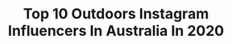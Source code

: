 ---
title: Top 10 Outdoors Instagram Influencers In Australia In 2020
description: >-
  Find top outdoors Instagram influencers in Australia in 2020. Most popular hashtags: #photography #tasmania #fashion #mountains.
platform: Instagram
profiles:
  - username: "tessasnaturelife"
    fullname: >-
      ṮESSḀ ◇ MḀRGRIṮ | Australia
    location: "Australia"
    followers: 6378
    engagement: 637
    commentsToLikes: 0.202236
    id: ck0vwz5rtwbe10i19ktkhzy4r
    verified: false
    hashtags: "#grainisgood, #ubudhood, #roamingwomen, #ceylon"
  - username: "jezzacameron"
    fullname: >-
      Jezza Cameron
    location: "Australia"
    followers: 21080
    engagement: 1307
    commentsToLikes: 0.014015
    id: ck15tnlg4iz6i0i199svhh75h
    verified: true
    hashtags: "#bigv, #noosa, #bushfirerelief, #aflstateoforigin"
  - username: "themighty60"
    fullname: >-
      Sivan Heyns
    location: "Australia"
    followers: 19859
    engagement: 1366
    commentsToLikes: 0.070826
    id: ck5btsxhygjn70i1175k7jn56
    verified: false
    hashtags: ""
  - username: "jadekristel"
    fullname: >-
      JADE ☾ Australia
    location: "Australia"
    followers: 25523
    engagement: 711
    commentsToLikes: 0.044949
    id: ck6tts7zxcauj0j716gn1j7tb
    verified: false
    hashtags: "#kosciuszko, #jucyworld, #wilsonsprom, #cradlemountain"
  - username: "claudiamariiiin"
    fullname: >-
      Claudia Marin
    location: "Australia"
    followers: 6639
    engagement: 551
    commentsToLikes: 0.031304
    id: ck5q38lr4jqml0i11jhaeah05
    verified: false
    hashtags: "#sparkrc, #fun, #mountain, #sunday"
  - username: "mxleox"
    fullname: >-
      mxleox • travel, together 📸
    location: "Australia"
    followers: 12182
    engagement: 763
    commentsToLikes: 0.054497
    id: ck8t6vw8kev700j78tp35jmsg
    verified: false
    hashtags: ""
  - username: "i.am.jasminerollason"
    fullname: >-
      ☆ 𝐉𝐚𝐬𝐦𝐢𝐧𝐞 𝐑𝐨𝐥𝐥𝐚𝐬𝐨𝐧 ☆
    location: "Australia"
    followers: 24750
    engagement: 235
    commentsToLikes: 0.057894
    id: ck14ies26f2ci0i19g7z54xju
    verified: false
    hashtags: "#fashionista, #hairsalon, #selfination, #shopping"
  - username: "wisey_gu"
    fullname: >-
      Kade Wiseman
    location: "Australia"
    followers: 20606
    engagement: 900
    commentsToLikes: 0.014447
    id: ck13d6sqa3ynz0i19g24xra0l
    verified: false
    hashtags: "#muckproof, #13reasonswhy, #inb4corona, #maybehewasbornwithit"
  - username: "cruiser_105"
    fullname: >-
      Tom Crittenden
    location: "Australia"
    followers: 13178
    engagement: 1105
    commentsToLikes: 0.020210
    id: ck5hikjmcdzra0i11jzh4r7vi
    verified: false
    hashtags: "#carwash, #mallcrawler, #deisel, #climiestrack"
  - username: "a.baos.life"
    fullname: >-
      Bao-Yen Tran
    location: "Australia"
    followers: 7013
    engagement: 1885
    commentsToLikes: 0.067834
    id: ck5qaw9g8ikuu0i118tanfuze
    verified: false
    hashtags: "#thatwanakatree"
---
